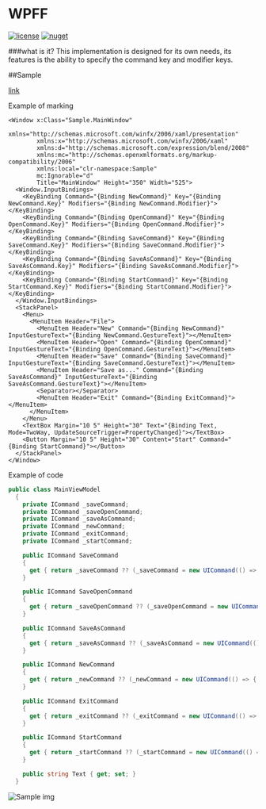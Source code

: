 # WPFF

[![license](https://img.shields.io/packagist/l/doctrine/orm.svg?maxAge=2592000)](https://raw.githubusercontent.com/IASamoylov/WPFF/master/LICENSE) [![nuget](https://img.shields.io/badge/nuget-v1.0.0-blue.svg )](https://www.nuget.org/packages/WPFF/1.0.0) 

###what is it?
This implementation is designed for its own needs, its features is the ability to specify the command key and modifier keys.

##Sample

[link](https://github.com/IASamoylov/WPFF/tree/master/Sample)

Example of marking
```xaml
<Window x:Class="Sample.MainWindow"
        xmlns="http://schemas.microsoft.com/winfx/2006/xaml/presentation"
        xmlns:x="http://schemas.microsoft.com/winfx/2006/xaml"
        xmlns:d="http://schemas.microsoft.com/expression/blend/2008"
        xmlns:mc="http://schemas.openxmlformats.org/markup-compatibility/2006"
        xmlns:local="clr-namespace:Sample"
        mc:Ignorable="d"
        Title="MainWindow" Height="350" Width="525">
  <Window.InputBindings>
    <KeyBinding Command="{Binding NewCommand}" Key="{Binding NewCommand.Key}" Modifiers="{Binding NewCommand.Modifier}"></KeyBinding>
    <KeyBinding Command="{Binding OpenCommand}" Key="{Binding OpenCommand.Key}" Modifiers="{Binding OpenCommand.Modifier}"></KeyBinding>
    <KeyBinding Command="{Binding SaveCommand}" Key="{Binding SaveCommand.Key}" Modifiers="{Binding SaveCommand.Modifier}"></KeyBinding>
    <KeyBinding Command="{Binding SaveAsCommand}" Key="{Binding SaveAsCommand.Key}" Modifiers="{Binding SaveAsCommand.Modifier}"></KeyBinding>
    <KeyBinding Command="{Binding StartCommand}" Key="{Binding StartCommand.Key}" Modifiers="{Binding StartCommand.Modifier}"></KeyBinding>
  </Window.InputBindings>
  <StackPanel>
    <Menu>
      <MenuItem Header="File">
        <MenuItem Header="New" Command="{Binding NewCommand}" InputGestureText="{Binding NewCommand.GestureText}"></MenuItem>
        <MenuItem Header="Open" Command="{Binding OpenCommand}" InputGestureText="{Binding OpenCommand.GestureText}"></MenuItem>
        <MenuItem Header="Save" Command="{Binding SaveCommand}" InputGestureText="{Binding SaveCommand.GestureText}"></MenuItem>
        <MenuItem Header="Save as..." Command="{Binding SaveAsCommand}" InputGestureText="{Binding SaveAsCommand.GestureText}"></MenuItem>
        <Separator></Separator>
        <MenuItem Header="Exit" Command="{Binding ExitCommand}"></MenuItem>
      </MenuItem>
    </Menu>
    <TextBox Margin="10 5" Height="30" Text="{Binding Text, Mode=TwoWay, UpdateSourceTrigger=PropertyChanged}"></TextBox>
    <Button Margin="10 5" Height="30" Content="Start" Command="{Binding StartCommand}"></Button>
  </StackPanel>
</Window>
```
Example of code
```C#
public class MainViewModel
  {
    private ICommand _saveCommand;
    private ICommand _saveOpenCommand;
    private ICommand _saveAsCommand;
    private ICommand _newCommand;
    private ICommand _exitCommand;
    private ICommand _startCommand;

    public ICommand SaveCommand
    {
      get { return _saveCommand ?? (_saveCommand = new UICommand(() => { }, ()=> !string.IsNullOrEmpty(Text), Key.S, ModifierKeys.Control)); }
    }

    public ICommand SaveOpenCommand
    {
      get { return _saveOpenCommand ?? (_saveOpenCommand = new UICommand(() => { }, Key.O, ModifierKeys.Control)); }
    }

    public ICommand SaveAsCommand
    {
      get { return _saveAsCommand ?? (_saveAsCommand = new UICommand(() => { }, () => !string.IsNullOrEmpty(Text), Key.S, ModifierKeys.Control | ModifierKeys.Alt)); }
    }

    public ICommand NewCommand
    {
      get { return _newCommand ?? (_newCommand = new UICommand(() => { }, Key.N)); }
    }

    public ICommand ExitCommand
    {
      get { return _exitCommand ?? (_exitCommand = new UICommand(() => { })); }
    }

    public ICommand StartCommand
    {
      get { return _startCommand ?? (_startCommand = new UICommand(() => { }, () => !string.IsNullOrEmpty(Text), Key.S, ModifierKeys.Control)); }
    }

    public string Text { get; set; }
  }
```

![Sample img](http://s8.hostingkartinok.com/uploads/images/2016/07/c716b9e9cdf2e958db355986c2d1cecd.jpg)
